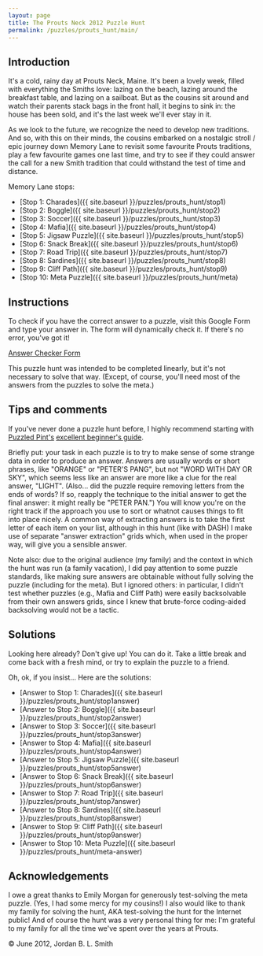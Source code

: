 ```yaml
---
layout: page
title: The Prouts Neck 2012 Puzzle Hunt
permalink: /puzzles/prouts_hunt/main/
---
```


## Introduction
It's a cold, rainy day at Prouts Neck, Maine. It's been a lovely week, filled with everything the Smiths love: lazing on the beach, lazing around the breakfast table, and lazing on a sailboat. But as the cousins sit around and watch their parents stack bags in the front hall, it begins to sink in: the house has been sold, and it's the last week we'll ever stay in it.

As we look to the future, we recognize the need to develop new traditions. And so, with this on their minds, the cousins embarked on a nostalgic stroll / epic journey down Memory Lane to revisit some favourite Prouts traditions, play a few favourite games one last time, and try to see if they could answer the call for a new Smith tradition that could withstand the test of time and distance.

Memory Lane stops:

- [Stop 1: Charades]({{ site.baseurl }}/puzzles/prouts_hunt/stop1)
- [Stop 2: Boggle]({{ site.baseurl }}/puzzles/prouts_hunt/stop2)
- [Stop 3: Soccer]({{ site.baseurl }}/puzzles/prouts_hunt/stop3)
- [Stop 4: Mafia]({{ site.baseurl }}/puzzles/prouts_hunt/stop4)
- [Stop 5: Jigsaw Puzzle]({{ site.baseurl }}/puzzles/prouts_hunt/stop5)
- [Stop 6: Snack Break]({{ site.baseurl }}/puzzles/prouts_hunt/stop6)
- [Stop 7: Road Trip]({{ site.baseurl }}/puzzles/prouts_hunt/stop7)
- [Stop 8: Sardines]({{ site.baseurl }}/puzzles/prouts_hunt/stop8)
- [Stop 9: Cliff Path]({{ site.baseurl }}/puzzles/prouts_hunt/stop9)
- [Stop 10: Meta Puzzle]({{ site.baseurl }}/puzzles/prouts_hunt/meta)

## Instructions

To check if you have the correct answer to a puzzle, visit this Google Form and type your answer in. The form will dynamically check it. If there's no error, you've got it!

[Answer Checker Form](https://docs.google.com/forms/d/e/1FAIpQLSecHx6pdzKR77OgB8MeNzYtgXhWF27OeaEr9RL0Ta9Ehp9tMw/viewform)

This puzzle hunt was intended to be completed linearly, but it's not necessary to solve that way. (Except, of course, you'll need most of the answers from the puzzles to solve the meta.)

## Tips and comments

If you've never done a puzzle hunt before, I highly recommend starting with [Puzzled Pint's](http://www.puzzledpint.com/) [excellent beginner's guide](http://www.puzzledpint.com/resources/).

Briefly put: your task in each puzzle is to try to make sense of some strange data in order to produce an answer. Answers are usually words or short phrases, like "ORANGE" or "PETER'S PANG", but not "WORD WITH DAY OR SKY", which seems less like an answer are more like a clue for the real answer, "LIGHT". (Also... did the puzzle require removing letters from the ends of words? If so, reapply the technique to the initial answer to get the final answer: it might really be "PETER PAN.") You will know you're on the right track if the approach you use to sort or whatnot causes things to fit into place nicely. A common way of extracting answers is to take the first letter of each item on your list, although in this hunt (like with DASH) I make use of separate "answer extraction" grids which, when used in the proper way, will give you a sensible answer.

Note also: due to the original audience (my family) and the context in which the hunt was run (a family vacation), I did pay attention to some puzzle standards, like making sure answers are obtainable without fully solving the puzzle (including for the meta). But I ignored others: in particular, I didn't test whether puzzles (e.g., Mafia and Cliff Path) were easily backsolvable from their own answers grids, since I knew that brute-force coding-aided backsolving would not be a tactic.

## Solutions

Looking here already? Don't give up! You can do it. Take a little break and come back with a fresh mind, or try to explain the puzzle to a friend.

Oh, ok, if you insist... Here are the solutions:

- [Answer to Stop 1: Charades]({{ site.baseurl  }}/puzzles/prouts_hunt/stop1answer)
- [Answer to Stop 2: Boggle]({{ site.baseurl  }}/puzzles/prouts_hunt/stop2answer)
- [Answer to Stop 3: Soccer]({{ site.baseurl  }}/puzzles/prouts_hunt/stop3answer)
- [Answer to Stop 4: Mafia]({{ site.baseurl  }}/puzzles/prouts_hunt/stop4answer)
- [Answer to Stop 5: Jigsaw Puzzle]({{ site.baseurl  }}/puzzles/prouts_hunt/stop5answer)
- [Answer to Stop 6: Snack Break]({{ site.baseurl  }}/puzzles/prouts_hunt/stop6answer)
- [Answer to Stop 7: Road Trip]({{ site.baseurl  }}/puzzles/prouts_hunt/stop7answer)
- [Answer to Stop 8: Sardines]({{ site.baseurl  }}/puzzles/prouts_hunt/stop8answer)
- [Answer to Stop 9: Cliff Path]({{ site.baseurl  }}/puzzles/prouts_hunt/stop9answer)
- [Answer to Stop 10: Meta Puzzle]({{ site.baseurl  }}/puzzles/prouts_hunt/meta-answer)

## Acknowledgements

I owe a great thanks to Emily Morgan for generously test-solving the meta puzzle. (Yes, I had some mercy for my cousins!) I also would like to thank my family for solving the hunt, AKA test-solving the hunt for the Internet public! And of course the hunt was a very personal thing for me: I'm grateful to my family for all the time we've spent over the years at Prouts.

© June 2012, Jordan B. L. Smith